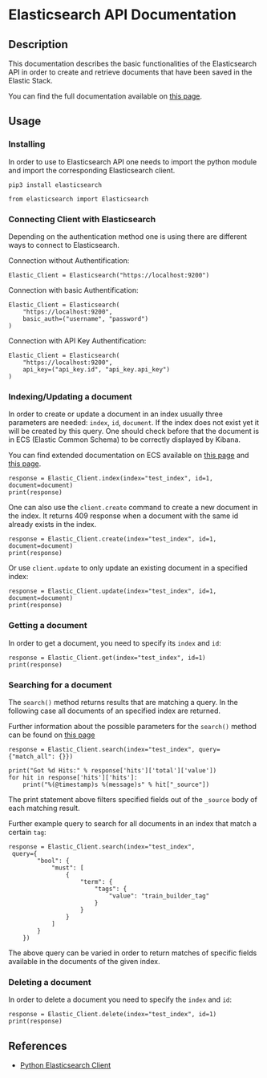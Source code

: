 # Elasticsearch API Documentation

## Description

This documentation describes the basic functionalities of the Elasticsearch API in order to create and retrieve 
documents that have been saved in the Elastic Stack. 


You can find the full documentation available on [this
page](https://elasticsearch-py.readthedocs.io/en/v8.1.1/index.html).

## Usage

### Installing

In order to use to Elasticsearch API one needs to import the python module and import the corresponding
Elasticsearch client.
```
pip3 install elasticsearch

from elasticsearch import Elasticsearch
```

### Connecting Client with Elasticsearch

Depending on the authentication method one is using there are different ways to connect to Elasticsearch.

Connection without Authentification:
```
Elastic_Client = Elasticsearch("https://localhost:9200")
```
Connection with basic Authentification:
```
Elastic_Client = Elasticsearch(
    "https://localhost:9200",
    basic_auth=("username", "password")
)
```

Connection with API Key Authentification:
```
Elastic_Client = Elasticsearch(
    "https://localhost:9200",
    api_key=("api_key.id", "api_key.api_key")
)
```

### Indexing/Updating a document

In order to create or update a document in an index usually three parameters are needed: `index`, `id`, `document`.
If the index does not exist yet it will be created by this query.
One should check before that the document is in ECS (Elastic Common Schema) to be correctly displayed by Kibana.

You can find extended documentation on ECS available on [this
page](https://elasticsearch-py.readthedocs.io/en/v8.1.1/index.html) 
and [this page](https://www.elastic.co/guide/en/ecs/current/index.html).

```
response = Elastic_Client.index(index="test_index", id=1, document=document)
print(response)
```
One can also use the `client.create` command to create a new document in the index. It returns 409 response when 
a document with the same id already exists in the index.

```
response = Elastic_Client.create(index="test_index", id=1, document=document)
print(response)
```

Or use `client.update` to only update an existing document in a specified index:

```
response = Elastic_Client.update(index="test_index", id=1, document=document)
print(response)
```


### Getting a document

In order to get a document, you need to specify its `index` and `id`:

```
response = Elastic_Client.get(index="test_index", id=1)
print(response)
```

### Searching for a document

The `search()` method returns results that are matching a query. In the following case all documents of an specified
index are returned.

Further information about the possible parameters for the `search()` method can be found on 
[this page](https://www.elastic.co/guide/en/elasticsearch/reference/8.1/search-search.html)

```
response = Elastic_Client.search(index="test_index", query={"match_all": {}})

print("Got %d Hits:" % response['hits']['total']['value'])
for hit in response['hits']['hits']:
    print("%(@timestamp)s %(message)s" % hit["_source"])
```

The print statement above filters specified fields out of the `_source` body of each matching result.

Further example query to search for all documents in an index that match a certain `tag`:

```
response = Elastic_Client.search(index="test_index",
 query={
        "bool": {
            "must": [
                {
                    "term": {
                        "tags": {
                            "value": "train_builder_tag"
                        }
                    }
                }
            ]
        }
    })

```

The above query can be varied in order to return matches of specific fields available in the documents 
of the given index.


### Deleting a document

In order to delete a document you need to specify the `index` and `id`:

```
response = Elastic_Client.delete(index="test_index", id=1)
print(response)
```


## References
- [Python Elasticsearch Client](https://elasticsearch-py.readthedocs.io/en/v8.1.1/index.html)
